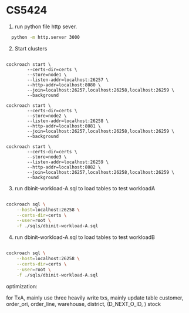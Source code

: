 # CS5424

1. run python file http sever.

```bash
  python -m http.server 3000

```

2. Start clusters

```

cockroach start \
        --certs-dir=certs \
        --store=node1 \
        --listen-addr=localhost:26257 \
        --http-addr=localhost:8080 \
        --join=localhost:26257,localhost:26258,localhost:26259 \
        --background

cockroach start \
        --certs-dir=certs \
        --store=node2 \
        --listen-addr=localhost:26258 \
        --http-addr=localhost:8081 \
        --join=localhost:26257,localhost:26258,localhost:26259 \
        --background

cockroach start \
        --certs-dir=certs \
        --store=node3 \
        --listen-addr=localhost:26259 \
        --http-addr=localhost:8082 \
        --join=localhost:26257,localhost:26258,localhost:26259 \
        --background

```

3. run dbinit-workload-A.sql to load tables to test workloadA


```bash

cockroach sql \
    --host=localhost:26258 \
    --certs-dir=certs \
    --user=root \
    -f ./sqls/dbinit-workload-A.sql

```


4. run dbinit-workload-A.sql to load tables to test workloadB


```bash

cockroach sql \
    --host=localhost:26258 \
    --certs-dir=certs \
    --user=root \
    -f ./sqls/dbinit-workload-A.sql

```

optimization:

for TxA, mainly use three heavily write txs, mainly update table 
    customer,
    order_ori, 
    order_line, 
    warehouse, 
    district, (D_NEXT_O_ID, )
    stock
